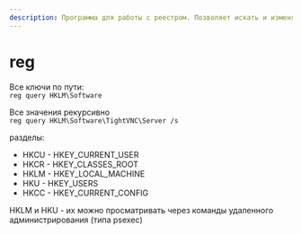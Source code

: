 ```yaml
---
description: Программа для работы с реестром. Позволяет искать и изменять реестр
---
```


# reg

Все ключи по пути:\
`reg query HKLM\Software`

Все значения рекурсивно\
`reg query HKLM\Software\TightVNC\Server /s`

разделы:

* HKCU - HKEY\_CURRENT\_USER
* HKCR - HKEY\_CLASSES\_ROOT
* HKLM - HKEY\_LOCAL\_MACHINE
* HKU - HKEY\_USERS
* HKCC - HKEY\_CURRENT\_CONFIG&#x20;

HKLM и HKU - их можно просматривать через команды удаленного администрирования (типа psexec)

